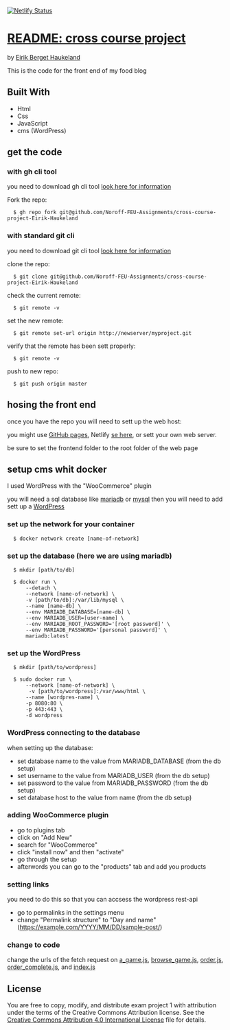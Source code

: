 [![Netlify Status](https://api.netlify.com/api/v1/badges/6cadece7-376e-4ed3-8df7-01112636b75b/deploy-status)](https://app.netlify.com/sites/fantastic-pegasus-1d8ebd/deploys)

# [README: cross course project](https://github.com/Noroff-FEU-Assignments/cross-course-project-Eirik-Haukeland)
by [Eirik Berget Haukeland](https://github.com/Eirik-Haukeland)

This is the code for the front end of my food blog

## Built With
- Html
- Css
- JavaScript
- cms (WordPress)

## get the code

### with gh cli tool
you need to download gh cli tool [look here for information](https://github.com/cli/cli#installation)

Fork the repo:
``` shell
  $ gh repo fork git@github.com/Noroff-FEU-Assignments/cross-course-project-Eirik-Haukeland
```

### with standard git cli
you need to download git cli tool [look here for information](https://git-scm.com/downloads)

clone the repo:
``` shell
  $ git clone git@github.com/Noroff-FEU-Assignments/cross-course-project-Eirik-Haukeland
```

check the current remote:
``` shell
  $ git remote -v
```

set the new remote:
``` shell
  $ git remote set-url origin http://newserver/myproject.git 
```

verify that the remote has been sett properly:
``` shell
  $ git remote -v
```

push to new repo:
```shell
  $ git push origin master
```

## hosing the front end
once you have the repo you will need to sett up the web host:

you might use [GitHub pages](https://docs.github.com/en/pages/getting-started-with-github-pages/creating-a-github-pages-site),
Netlify [se here](https://docs.netlify.com/get-started/), or
sett your own web server.

be sure to set the frontend folder to the root folder
of the web page

## setup cms whit docker
I used WordPress with the "WooCommerce" plugin

you will need a sql database like [mariadb](https://hub.docker.com/_/mariadb)
or [mysql](https://hub.docker.com/_/mysql) then you will
need to add sett up a [WordPress](https://hub.docker.com/_/wordpress)

### set up the network for your container
```shell
  $ docker network create [name-of-network]
```

### set up the database (here we are using mariadb)
```shell
  $ mkdir [path/to/db]

  $ docker run \
      --detach \
      --network [name-of-network] \
      -v [path/to/db]:/var/lib/mysql \
      --name [name-db] \
      --env MARIADB_DATABASE=[name-db] \
      --env MARIADB_USER=[user-name] \
      --env MARIADB_ROOT_PASSWORD='[root password]' \
      --env MARIADB_PASSWORD='[personal password]' \
      mariadb:latest
```


### set up the WordPress
```shell
  $ mkdir [path/to/wordpress]
  
  $ sudo docker run \
      --network [name-of-network] \
       -v [path/to/wordpress]:/var/www/html \
      --name [wordpres-name] \
      -p 8080:80 \
      -p 443:443 \
      -d wordpress
```

### WordPress connecting to the database
when setting up the database:
- set database name to the value from MARIADB_DATABASE (from the db setup)
- set username to the value from MARIADB_USER (from the db setup)
- set password to the value from MARIADB_PASSWORD (from the db setup)
- set database host to the value from name (from the db setup)

### adding WooCommerce plugin
- go to plugins tab
- click on "Add New"
- search for "WooCommerce"
- click "install now" and then "activate"
- go through the setup
- afterwords you can go to the "products" tab and add you 
products

### setting links
you need to do this so that you can accsess the wordpress rest-api
- go to permalinks in the settings menu
- change "Permalink structure" to "Day and name" (https://example.com/YYYY/MM/DD/sample-post/)

### change to code
change the urls of the fetch request on
[a_game.js](frontend/js/a_game.js), [browse_game.js](frontend/js/browse_game.js), 
[order.js](frontend/js/order.js), [order_complete.js](frontend/js/order_complete.js),
and [index.js](frontend/js/index.js)

## License
You are free to copy, modify, and distribute exam project 1
with attribution under the terms of the Creative Commons
Attribution license. See the [Creative Commons Attribution
4.0 International License](http://creativecommons.org/licenses/by/4.0/) file
for details.
